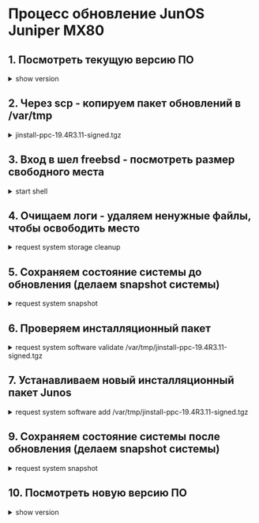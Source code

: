 # Процесс обновление JunOS Juniper MX80  


##  1. Посмотреть текущую версию ПО
<details><summary>show version</summary>
<p>

```bash
admin@MBR> show version 
	Hostname: MBR

	Model: mx80
	Junos: 15.1R7.8
	JUNOS Base OS boot [15.1R7.8]
	JUNOS Base OS Software Suite [15.1R7.8]
	JUNOS Crypto Software Suite [15.1R7.8]
	JUNOS Packet Forwarding Engine Support (MX80) [15.1R7.8]
	JUNOS Web Management [15.1R7.8]
	JUNOS Online Documentation [15.1R7.8]
	JUNOS Services Application Level Gateways [15.1R7.8]
	JUNOS Services Jflow Container package [15.1R7.8]
	JUNOS Services Stateful Firewall [15.1R7.8]
	JUNOS Services NAT [15.1R7.8]
	JUNOS Services RPM [15.1R7.8]
	JUNOS Services Captive Portal and Content Delivery Container package [15.1R7.8]
	JUNOS Macsec Software Suite [15.1R7.8]
	JUNOS Services Crypto [15.1R7.8]
	JUNOS Services IPSec [15.1R7.8]
	JUNOS Kernel Software Suite [15.1R7.8]
```
</p>
</details>

##  2. Через scp - копируем пакет обновлений в /var/tmp 
<details><summary>jinstall-ppc-19.4R3.11-signed.tgz</summary>
<p>
</p>
</details>

##  3. Вход в шел freebsd - посмотреть размер свободного места
<details><summary>start shell</summary>
<p>

```bash
admin@MBR> start shell    
	% ls -la /var/tmp
		total 789184
		drwxrwxrwt   7 root   field        512 Feb 15 18:53 .
		drwxr-xr-x  34 root   wheel       1024 Feb 16  2020 ..
		drwxr-xr-x   2 root   field        512 Feb 15 17:23 gres-tp
		drwxrwxrwx   2 root   wheel        512 Jan 24  2019 install
		-rw-r--r--   1 admin  field  403906746 Feb 11 16:34 jinstall-ppc-19.4R3.11-signed.tgz
		drwxrwxrwx   2 root   wheel        512 Feb 22  2018 pics
		-r--r--r--   1 root   field        237 Jan 24  2019 preinstall_boot_loader.conf
		drwxr-xr-x   2 root   field        512 Feb 15 17:23 rtsdb
		drwxrwxrwt   2 root   wheel        512 Jan 24  2019 vi.recover
	% df -h
		Filesystem             Size    Used   Avail Capacity  Mounted on
		/dev/da0s1a            885M    226M    588M    28%    /
		devfs                  1.0K    1.0K      0B   100%    /dev
		/dev/md0                63M     63M      0B   100%    /packages/mnt/jbase
		/dev/md1               260M    260M      0B   100%    /packages/mnt/jkernel-ppc-15.1R7.8
		/dev/md2               167M    167M      0B   100%    /packages/mnt/jpfe-MX80-15.1R7.8
		/dev/md3                12M     12M      0B   100%    /packages/mnt/jdocs-15.1R7.8
		/dev/md4               115M    115M      0B   100%    /packages/mnt/jroute-ppc-15.1R7.8
		/dev/md5                29M     29M      0B   100%    /packages/mnt/jcrypto-ppc-15.1R7.8
		/dev/md6               270K    270K      0B   100%    /packages/mnt/jmacsec-15.1R7.8
		/dev/md7                26M     26M      0B   100%    /packages/mnt/jweb-ppc-15.1R7.8
		/dev/md8               2.8G     10K    2.6G     0%    /tmp
		/dev/md9               2.8G    2.3M    2.6G     0%    /mfs
		/dev/da0s1e             98M     34K     90M     0%    /config
		procfs                 4.0K    4.0K      0B   100%    /proc
		/dev/da1s1f            2.8G    437M    2.2G    17%    /var
		/var/jails/rest-api    2.8G    437M    2.2G    17%    /packages/mnt/jroute-ppc-15.1R7.8/web-api/var
		/var/jail              2.8G    437M    2.2G    17%    /packages/mnt/jweb-ppc-15.1R7.8/jail/var
		/var/log               2.8G    437M    2.2G    17%    /packages/mnt/jweb-ppc-15.1R7.8/jail/var/log
		devfs                  1.0K    1.0K      0B   100%    /packages/mnt/jweb-ppc-15.1R7.8/jail/dev

```
</p>
</details>

##  4. Очищаем логи - удаляем ненужные файлы, чтобы освободить место
<details><summary>request system storage cleanup</summary>
<p>
</p>
</details>

##  5. Cохраняем состояние системы  до обновления (делаем snapshot системы)
<details><summary>request system snapshot </summary>
<p>
```bash
> request system snapshot 
	Verifying compatibility of destination media partitions...
	Running newfs (899MB) on internal media  / partition (da1s1a)...
	Running newfs (100MB) on internal media  /config partition (da1s1e)...
	Copying '/dev/da0s1a' to '/dev/da1s1a' .. (this may take a few minutes)
	Copying '/dev/da0s1e' to '/dev/da1s1e' .. (this may take a few minutes)
	The following filesystems were archived: / /config
```
</p>
</details>

##  6. Проверяем инсталляционный пакет
<details><summary>request system software validate /var/tmp/jinstall-ppc-19.4R3.11-signed.tgz</summary>
<p>
```bash
admin@MBR> request system software validate /var/tmp/jinstall-ppc-19.4R3.11-signed.tgz
	Checking compatibility with configurationalidate /var/tmp/jinstall-ppc-19.4R3.11-signed.tgz     
	Initializing...
	Using jbase-ppc-15.1R7.8
	Verified manifest signed by PackageProductionEc_2018 method ECDSA256+SHA256
	Using /var/tmp/jinstall-ppc-19.4R3.11-signed.tgz
	Verified jinstall-ppc-19.4R3.11.tgz signed by PackageProductionECP256_2020 method ECDSA256+SHA256
	Using jinstall-ppc-19.4R3.11.tgz
	Using jbundle-ppc-19.4R3.11.tgz
	Checking jbundle-ppc requirements on /
	Using jbase-ppc-19.4R3.11.tgz
	Verified manifest signed by PackageProductionECP256_2020 method ECDSA256+SHA256
	Verified jbase-ppc-19.4R3.11 signed by PackageProductionECP256_2020 method ECDSA256+SHA256
	Using /var/v/c/tmp/jbundle-ppc/jboot-ppc-19.4R3.11.tgz
	Using jcrypto-dp-support-19.4R3.11.tgz
	Verified manifest signed by PackageProductionECP256_2020 method ECDSA256+SHA256
	Verified jcrypto-dp-support-19.4R3.11 signed by PackageProductionECP256_2020 method ECDSA256+SHA256
	Using jcrypto-ppc-19.4R3.11.tgz
	Verified manifest signed by PackageProductionECP256_2020 method ECDSA256+SHA256
	Verified jcrypto-ppc-19.4R3.11 signed by PackageProductionECP256_2020 method ECDSA256+SHA256
	Using jdocs-19.4R3.11.tgz
	Verified manifest signed by PackageProductionECP256_2020 method ECDSA256+SHA256
	Verified jdocs-19.4R3.11 signed by PackageProductionECP256_2020 method ECDSA256+SHA256
	Using jkernel-ppc-19.4R3.11.tgz
	Verified manifest signed by PackageProductionECP256_2020 method ECDSA256+SHA256
	Verified jkernel-ppc-19.4R3.11 signed by PackageProductionECP256_2020 method ECDSA256+SHA256
	Using jmacsec-19.4R3.11.tgz
	Verified manifest signed by PackageProductionECP256_2020 method ECDSA256+SHA256
	Verified jmacsec-19.4R3.11 signed by PackageProductionECP256_2020 method ECDSA256+SHA256
	Using jpfe-ppc-19.4R3.11.tgz
	Verified SHA1 checksum of jpfe-ACX-19.4R3.11.tgz
	Verified SHA1 checksum of jpfe-MX104-19.4R3.11.tgz
	Verified SHA1 checksum of jpfe-MX80-19.4R3.11.tgz
	Verified manifest signed by PackageProductionECP256_2020 method ECDSA256+SHA256
	Verified jpfe-MX80-19.4R3.11 signed by PackageProductionECP256_2020 method ECDSA256+SHA256
	Using jroute-ppc-19.4R3.11.tgz
	Verified manifest signed by PackageProductionECP256_2020 method ECDSA256+SHA256
	Verified jroute-ppc-19.4R3.11 signed by PackageProductionECP256_2020 method ECDSA256+SHA256
	Using jsd-powerpc-19.4R3.11-jet-1.tgz
	Verified manifest signed by PackageProductionECP256_2020 method ECDSA256+SHA256
	Verified jsd-powerpc-19.4R3.11-jet-1 signed by PackageProductionECP256_2020 method ECDSA256+SHA256
	Using jsdn-powerpc-19.4R3.11.tgz
	Verified manifest signed by PackageProductionECP256_2020 method ECDSA256+SHA256
	Verified jsdn-powerpc-19.4R3.11 signed by PackageProductionECP256_2020 method ECDSA256+SHA256
	Using jservices-crypto-ppc-19.4R3.11.tgz
	Using jservices-ppc-19.4R3.11.tgz
	Using jweb-ppc-19.4R3.11.tgz
	Verified manifest signed by PackageProductionECP256_2020 method ECDSA256+SHA256
	Verified jweb-ppc-19.4R3.11 signed by PackageProductionECP256_2020 method ECDSA256+SHA256
	Using py-base-powerpc-19.4R3.11.tgz
	Verified py-base-powerpc-19.4R3.11 signed by PackageProductionECP256_2020 method ECDSA256+SHA256
	Verified manifest signed by PackageProductionECP256_2020 method ECDSA256+SHA256
	Verified py-base-powerpc-19.4R3.11 signed by PackageProductionECP256_2020 method ECDSA256+SHA256
	Using py-base2-powerpc-19.4R3.11.tgz
	Verified py-base2-powerpc-19.4R3.11 signed by PackageProductionECP256_2020 method ECDSA256+SHA256
	Verified manifest signed by PackageProductionECP256_2020 method ECDSA256+SHA256
	Verified py-base2-powerpc-19.4R3.11 signed by PackageProductionECP256_2020 method ECDSA256+SHA256
	Using py-extensions-powerpc-19.4R3.11.tgz
	Verified py-extensions-powerpc-19.4R3.11 signed by PackageProductionECP256_2020 method ECDSA256+SHA256
	Verified manifest signed by PackageProductionECP256_2020 method ECDSA256+SHA256
	Verified py-extensions-powerpc-19.4R3.11 signed by PackageProductionECP256_2020 method ECDSA256+SHA256
	Using py-extensions2-powerpc-19.4R3.11.tgz
	Verified py-extensions2-powerpc-19.4R3.11 signed by PackageProductionECP256_2020 method ECDSA256+SHA256
	Verified manifest signed by PackageProductionECP256_2020 method ECDSA256+SHA256
	Verified py-extensions2-powerpc-19.4R3.11 signed by PackageProductionECP256_2020 method ECDSA256+SHA256
	Hardware Database regeneration succeeded
	Validating against /config/juniper.conf.gz
	mgd: commit complete
	Validation succeeded
```
</p>
</details>

##  7. Устанавливаем новый инсталляционный пакет Junos
<details><summary>request system software add /var/tmp/jinstall-ppc-19.4R3.11-signed.tgz</summary>
<p>
```bash
admin@MBR> request system software add /var/tmp/jinstall-ppc-19.4R3.11-signed.tgz          
	NOTICE: Validating configuration against jinstall-ppc-19.4R3.11-signed.tgz.
	NOTICE: Use the 'no-validate' option to skip this if desired.
	Checking compatibility with configuration
	Initializing...
	Using jbase-ppc-15.1R7.8
	Verified manifest signed by PackageProductionEc_2018 method ECDSA256+SHA256
	Using /var/tmp/jinstall-ppc-19.4R3.11-signed.tgz
	Verified jinstall-ppc-19.4R3.11.tgz signed by PackageProductionECP256_2020 method ECDSA256+SHA256
	Using jinstall-ppc-19.4R3.11.tgz
	Using jbundle-ppc-19.4R3.11.tgz
	Checking jbundle-ppc requirements on /
	Using jbase-ppc-19.4R3.11.tgz
	Verified manifest signed by PackageProductionECP256_2020 method ECDSA256+SHA256
	Verified jbase-ppc-19.4R3.11 signed by PackageProductionECP256_2020 method ECDSA256+SHA256
	Using /var/v/c/tmp/jbundle-ppc/jboot-ppc-19.4R3.11.tgz
	Using jcrypto-dp-support-19.4R3.11.tgz
	Verified manifest signed by PackageProductionECP256_2020 method ECDSA256+SHA256
	Verified jcrypto-dp-support-19.4R3.11 signed by PackageProductionECP256_2020 method ECDSA256+SHA256
	Using jcrypto-ppc-19.4R3.11.tgz
	Verified manifest signed by PackageProductionECP256_2020 method ECDSA256+SHA256
	Verified jcrypto-ppc-19.4R3.11 signed by PackageProductionECP256_2020 method ECDSA256+SHA256
	Using jdocs-19.4R3.11.tgz
	Verified manifest signed by PackageProductionECP256_2020 method ECDSA256+SHA256
	Verified jdocs-19.4R3.11 signed by PackageProductionECP256_2020 method ECDSA256+SHA256
	Using jkernel-ppc-19.4R3.11.tgz
	Verified manifest signed by PackageProductionECP256_2020 method ECDSA256+SHA256
	Verified jkernel-ppc-19.4R3.11 signed by PackageProductionECP256_2020 method ECDSA256+SHA256
	Using jmacsec-19.4R3.11.tgz
	Verified manifest signed by PackageProductionECP256_2020 method ECDSA256+SHA256
	Verified jmacsec-19.4R3.11 signed by PackageProductionECP256_2020 method ECDSA256+SHA256
	Using jpfe-ppc-19.4R3.11.tgz
	Verified SHA1 checksum of jpfe-ACX-19.4R3.11.tgz
	Verified SHA1 checksum of jpfe-MX104-19.4R3.11.tgz
	Verified SHA1 checksum of jpfe-MX80-19.4R3.11.tgz
	Verified manifest signed by PackageProductionECP256_2020 method ECDSA256+SHA256
	Verified jpfe-MX80-19.4R3.11 signed by PackageProductionECP256_2020 method ECDSA256+SHA256
	Using jroute-ppc-19.4R3.11.tgz
	Verified manifest signed by PackageProductionECP256_2020 method ECDSA256+SHA256
	Verified jroute-ppc-19.4R3.11 signed by PackageProductionECP256_2020 method ECDSA256+SHA256
	Using jsd-powerpc-19.4R3.11-jet-1.tgz
	Verified manifest signed by PackageProductionECP256_2020 method ECDSA256+SHA256
	Verified jsd-powerpc-19.4R3.11-jet-1 signed by PackageProductionECP256_2020 method ECDSA256+SHA256
	Using jsdn-powerpc-19.4R3.11.tgz
	Verified manifest signed by PackageProductionECP256_2020 method ECDSA256+SHA256
	Verified jsdn-powerpc-19.4R3.11 signed by PackageProductionECP256_2020 method ECDSA256+SHA256
	Using jservices-crypto-ppc-19.4R3.11.tgz
	Using jservices-ppc-19.4R3.11.tgz
	Using jweb-ppc-19.4R3.11.tgz
	Verified manifest signed by PackageProductionECP256_2020 method ECDSA256+SHA256
	Verified jweb-ppc-19.4R3.11 signed by PackageProductionECP256_2020 method ECDSA256+SHA256
	Using py-base-powerpc-19.4R3.11.tgz
	Verified py-base-powerpc-19.4R3.11 signed by PackageProductionECP256_2020 method ECDSA256+SHA256
	Verified manifest signed by PackageProductionECP256_2020 method ECDSA256+SHA256
	Verified py-base-powerpc-19.4R3.11 signed by PackageProductionECP256_2020 method ECDSA256+SHA256
	Using py-base2-powerpc-19.4R3.11.tgz
	Verified py-base2-powerpc-19.4R3.11 signed by PackageProductionECP256_2020 method ECDSA256+SHA256
	Verified manifest signed by PackageProductionECP256_2020 method ECDSA256+SHA256
	Verified py-base2-powerpc-19.4R3.11 signed by PackageProductionECP256_2020 method ECDSA256+SHA256
	Using py-extensions-powerpc-19.4R3.11.tgz
	Verified py-extensions-powerpc-19.4R3.11 signed by PackageProductionECP256_2020 method ECDSA256+SHA256
	Verified manifest signed by PackageProductionECP256_2020 method ECDSA256+SHA256
	Verified py-extensions-powerpc-19.4R3.11 signed by PackageProductionECP256_2020 method ECDSA256+SHA256
	Using py-extensions2-powerpc-19.4R3.11.tgz
	Verified py-extensions2-powerpc-19.4R3.11 signed by PackageProductionECP256_2020 method ECDSA256+SHA256
	Verified manifest signed by PackageProductionECP256_2020 method ECDSA256+SHA256
	Verified py-extensions2-powerpc-19.4R3.11 signed by PackageProductionECP256_2020 method ECDSA256+SHA256
	Hardware Database regeneration succeeded
	Validating against /config/juniper.conf.gz
	mgd: commit complete
	Validation succeeded
	Installing package '/var/tmp/jinstall-ppc-19.4R3.11-signed.tgz' ...
	Verified jinstall-ppc-19.4R3.11.tgz signed by PackageProductionECP256_2020 method ECDSA256+SHA256
	Adding jinstall-ppc...

	WARNING:     This package will load JUNOS 19.4R3.11 software.
	WARNING:     It will save JUNOS configuration files, and SSH keys
	WARNING:     (if configured), but erase all other files and information
	WARNING:     stored on this machine.  It will attempt to preserve dumps
	WARNING:     and log files, but this can not be guaranteed.  This is the
	WARNING:     pre-installation stage and all the software is loaded when
	WARNING:     you reboot the system.
	
	Saving the config files ...
	NOTICE: uncommitted changes have been saved in /var/db/config/juniper.conf.pre-install
	Installing the bootstrap installer ...
	
	WARNING:     A REBOOT IS REQUIRED TO LOAD THIS SOFTWARE CORRECTLY. Use the
	WARNING:     'request system reboot' command when software installation is
	WARNING:     complete. To abort the installation, do not reboot your system,
	WARNING:     instead use the 'request system software delete jinstall'
	WARNING:     command as soon as this operation completes.
	
	Saving package file in /var/sw/pkg/jinstall-ppc-19.4R3.11-signed.tgz ...
	Saving state for rollback ...
```
</p>
</details>

##  8. Перезагружаем систему
<details><summary>request system reboot</summary>
<p>
​```bash
request system reboot
   ==================================================================================

		MBR
	 (ttyu0)
	
		login:
		MBR
	 (ttyu0)
	
		login:
		MBR
	 (ttyu0)
	
		login: 
		MBR
	 (ttyu0)
	
		logiadmin
		Password:
	
		--- JUNOS 15.1R7.8 built 2018-04-27 20:48:29 UTC
		admin@MBR
	>                                                                                                                                                                                                                              
		*** FINAL System shutdown message from admin@MBR
	 ***
	
		System going down IMMEDIATELY


		FWaiting (max 60 seconds) for system process `vnlru_mem' to stop...done
		Waiting (max 60 seconds) for system process `vnlru' to stop...done
		Waiting (max 60 seconds) for system process `bufdaemon' to stop...done
		Waiting (max 60 seconds) for system process `syncer' to stop...
		Syncing disks, vnodes remaining...0 0 0 done
	
		syncing disks... All buffers synced.
		Uptime: 365d14h47m17s
		recorded reboot as normal shutdown
		Rebooting...
		I2C:   ready


		U-Boot 1.1.6 (Feb  3 2010 - 11:57:02)
	
		CPU:   8572, Version: 2.1, (0x80e00021)
		Core0:  E500, Version: 3.0, (0x80210030)
		Clock Configuration:
		       CPU0:1333 MHz,        CPU1:1333 MHz, CCB: 533 MHz,
		       DDR: 267 MHz (533 MT/s data rate) (Synchronous), LBC:  33 MHz
		L1:    D-cache 32 kB enabled
		       I-cache 32 kB enabled
		Board: MX80 1.12
		CPLD:  Version 0x1d
		DRAM:  Initializing  -     DDR: 2048 MB
		Testing DRAM from 0x00000000 to 0x80000000
		DRAM test phase 1:
		DRAM test phase 2:
		DRAM test passed.
		Now running in RAM - U-Boot at: 0ffa0000
		Enable CPLD Watchdog
		POST: U-boot memory location PASSED
	
		Scaning PCIE bus:
	
		Scanning PCI Express` Bus .. for bus 0
		    Found(0.0.0), (0x1957,0x41) Class(0xb20) :MPC8572 PCIE Controller
		    BAR0 = 0xc0000000
	
		Scanning PCI Express` Bus .. for bus 1
		    Found(1.0.0), (0x10b5,0x8112) Class(0x604) :PEX8112 PCIe-to-PCI Bridge
		    BAR0 = 0xc0100000    BAR1 = 0x0
	
		Scanning PCI Express` Bus .. for bus 2
		    Found(2.1.0), (0x1033,0x35) Class(0xc03) :uPD720101/2 USB(OHCI) Controller
		    BAR0 = 0xc0200000
		    Found(2.1.1), (0x1033,0xe0) Class(0xc03) :uPD720101/2 USB(EHCI) Controller
		    BAR0 = 0xc0201000
		 ----------- PCIE scan complete, last bus = 2 ------------
	
		FLASH:  8 MB
		L2 cache 1MB: enabled
		In:    serial
		Out:   serial
		Err:   serial
		USB:   scanning bus for devices... 3 USB Device(s) found
		       scanning bus for storage devices... 2 Storage Device(s) found
		Net:   fxp0: PHY is Marvell 88E1112S (1410c97)
		me0, em0, fxp0 [PRIME], em1


		ELF file is 32 bit
		Loading .text @ 0x00010080 (176156 bytes)
		Loading .rodata @ 0x0003b09c (14008 bytes)
		Loading .rodata.str1.4 @ 0x0003e754 (15716 bytes)
		Loading set_Xcommand_set @ 0x000424b8 (88 bytes)
		Loading .rodata.cst4 @ 0x00042510 (12 bytes)
		Loading .data @ 0x00043000 (13896 bytes)
		Loading .sdata @ 0x00046648 (80 bytes)
		Clearing .sbss @ 0x00046698 (264 bytes)
		Clearing .bss @ 0x000467a0 (9232 bytes)
		## Starting application at 0x00010080 ...
		Consoles: U-Boot console
		Will try to boot from
		USB
		nand-flash0
		nand-flash1
	
		FreeBSD/PowerPC U-Boot bootstrap loader, Revision 2.2
		(vaidyasd@svl-junos-pool69.juniper.net, Wed Feb  3 09:50:07 PST 2010)
		Memory: 2048MB
		Trying to boot from nand-flash0
		Loading /boot/defaults/loader.conf
		/boot/installer text=0x85f194 data=0x58ec8+0xac700 syms=[0x4+0x7a680+0x4+0xbed0a]
		|
		Hit [Enter] to boot immediately, or space bar for command prompt.
		Booting [/boot/installer]...
		Kernel entry at 0xa00000e0 ...
		GDB: debug ports: uart
		GDB: current port: uart
		KDB: debugger backends: ddb gdb
		KDB: current backend: ddb
		platform_early_bootinit: MX-PPC Series Early Boot Initialization
		mxppc_set_re_type: hw.board.type is MX80
		mxppc_set_re_type: REtype:78, model:mx80, model:MX80, i2cid:2447
		WDOG initialized
		Copyright (c) 1996-2020, Juniper Networks, Inc.
		All rights reserved.
		Copyright (c) 1992-2007 The FreeBSD Project.
		Copyright (c) 1979, 1980, 1983, 1986, 1988, 1989, 1991, 1992, 1993, 1994
		        The Regents of the University of California. All rights reserved.
		FreeBSD is a registered trademark of The FreeBSD Foundation.
		JUNOS 19.4R3.11 #0: 2020-10-08 21:55:46 UTC
		    builder@qnc-jre-emake1t.juniper.net:/volume/build/junos/19.4/release/19.4R3.11/obj/powerpc/junos/bsd/kernels/MFS-PPC/kernel
		Timecounter "decrementer" frequency 66666666 Hz quality 0
		cpu0: Freescale e500v2 core revision 3.0
		cpu0: HID0 80004000<EMCP,TBEN>
		real memory  = 2084569088 (1988 MB)
		avail memory = 2044055552 (1949 MB)
		netisr_init: forcing maxthreads from 4 to 1
		ETHERNET SOCKET BRIDGE initialising
		Initializing M/T/EX platform properties ..
		nexus0: <Powerpc Nexus device>
		ocpbus0: <on-chip peripheral bus> on nexus0
		openpic0: <OpenPIC in on-chip peripheral bus> iomem 0xf7f40000-0xf7f600b3 on ocpbus0
		uart0: <16550 or compatible> iomem 0xf7f04500-0xf7f0450f irq 58 on ocpbus0
		uart0: console (9600,n,8,1)
		uart1: <16550 or compatible> iomem 0xf7f04600-0xf7f0460f irq 58 on ocpbus0
		lbc0: <Freescale Local Bus Controller> iomem 0xf7f05000-0xf7f05fff,0xf8000000-0xffffffff irq 20,21,22,24 on ocpbus0
		cfi0: <AMD/Fujitsu - 8MB> iomem 0xff800000-0xffffffff on lbc0
		tbbcpld0 iomem 0xff700000-0xff7fffff on lbc0
		tbbcpld_attach: 1st IRQ alloc; start:4 end:4 flags:7
		tbbcpld_attach: 2st IRQ alloc; start:6 end:6 flags:7
		uart2: <16750 or compatible> iomem 0xff600000-0xff600007 on lbc0
		i2c0: <MPC85XX OnChip i2c Controller> iomem 0xf7f03000-0xf7f03014 irq 59 on ocpbus0
		ds1672 rtc0: <DS1672 RTC> on i2c0
		i2c1: <MPC85XX OnChip i2c Controller> iomem 0xf7f03100-0xf7f03114 irq 59 on ocpbus0
		tsec0: <eTSEC ethernet controller> iomem 0xf7f24000-0xf7f24fff irq 45,46,50 on ocpbus0
		tsec0: hardware MAC address 02:00:00:00:00:0b
		miibus0: <MII bus> on tsec0
		gentbi0: <Generic ten-bit interface> on miibus0
		gentbi0:  1000baseSX-FDX, 1000baseT-FDX, auto
		tsec1: <eTSEC ethernet controller> iomem 0xf7f25000-0xf7f25fff irq 51,52,56 on ocpbus0
		tsec1: hardware MAC address 02:00:00:00:00:04
		miibus1: <MII bus> on tsec1
		gentbi1: <Generic ten-bit interface> on miibus1
		gentbi1:  1000baseSX-FDX, 1000baseT-FDX, auto
		tsec2: <eTSEC ethernet controller> iomem 0xf7f26000-0xf7f26fff irq 47,48,49 on ocpbus0
		tsec2: hardware MAC address 5c:5e:ab:09:61:ff
		miibus2: <MII bus> on tsec2
		e1000phy0: <Marvell 88E1112 Gigabit PHY> on miibus2
		e1000phy0:  10baseT, 10baseT-FDX, 100baseTX, 100baseTX-FDX, 1000baseTX-FDX, auto
		tsec3: <eTSEC ethernet controller> iomem 0xf7f27000-0xf7f27fff irq 53,54,55 on ocpbus0
		tsec3: hardware MAC address 02:00:02:00:00:04
		miibus3: <MII bus> on tsec3
		gentbi2: <Generic ten-bit interface> on miibus3
		gentbi2:  1000baseSX-FDX, 1000baseT-FDX, auto
		pcib0: <Freescale MPC8572 PCI Express host controller> iomem 0xf7f09000-0xf7f09fff,0xe8000000-0xebffffff on ocpbus0
		pci0: <PCI bus> on pcib0
		pcib1: <PCI-PCI bridge> mem 0xe8000000-0xe80fffff at device 0.0 on pci0
		pci1: <PCI bus> on pcib1
		pcib2: <PCI-PCI bridge> mem 0xe8100000-0xe810ffff irq 0 at device 0.0 on pci1
		pci2: <PCI bus> on pcib2
		pci2: <serial bus, USB> at device 1.0 (no driver attached)
		ehci0: <NEC uPD 72010x USB 2.0 controller> mem 0xe8200000-0xe82000ff irq 21 at device 1.1 on pci2
		usb0: EHCI version 1.0
		usb0: <NEC uPD 72010x USB 2.0 controller> on ehci0
		usb0: USB revision 2.0
		uhub0: NEC EHCI root hub, class 9/0, rev 2.00/1.00, addr 1
		uhub0: 3 ports with 3 removable, self powered
		umass0: ATP Electronics ATP IG eUSB SSD, rev 2.00/11.00, addr 2
		umass1: ATP Electronics ATP IG eUSB SSD, rev 2.00/11.00, addr 3
		Initializing product: 88 ..
		Initializing MX-PPC platform mastership..
		Registering tcp_platform_dependent = tcp_handle_special_ports
		md0: Preloaded image </boot/modules/mdimg> 32723456 bytes at 0xa0a9e95c
		da0 at umass-sim0 bus 0 target 0 lun 0
		da0: <ATP ATP IG eUSB SSD 1100> Fixed Direct Access SCSI-0 device
		da0: 40.000MB/s transfers
		da0: 3920MB (8028160 512 byte sectors: 255H 63S/T 499C)
		da1 at umass-sim1 bus 1 target 0 lun 0
		da1: <ATP ATP IG eUSB SSD 1100> Fixed Direct Access SCSI-0 device
		da1: 40.000MB/s transfers
		da1: 3920MB (8028160 512 byte sectors: 255H 63S/T 499C)
		Kernel thread "wkupdaemon" (pid 52) exited prematurely.
		Trying to mount root from cd9660:/dev/md0
		Disabling watchdog
		=================== Bootstrap installer starting ===================
		Initialized the environment
		Routing engine model is RE-MX80
		HW model is Freescale e500v2 core
		Discovered that flash disk = da0 , hard disk = da1
		** /dev/da0s1a
		** Last Mounted on /mnt
		** Phase 1 - Check Blocks and Sizes
		** Phase 2 - Check Pathnames
		** Phase 3 - Check Connectivity
		** Phase 4 - Check Reference Counts
		** Phase 5 - Check Cyl groups
		1877 files, 126380 used, 326560 free (56 frags, 40813 blocks, 0.0% fragmentation)
		** /dev/da0s1e
		** Last Mounted on /config
		** Phase 1 - Check Blocks and Sizes
		** Phase 2 - Check Pathnames
		** Phase 3 - Check Connectivity
		** Phase 4 - Check Reference Counts
		** Phase 5 - Check Cyl groups
		9 files, 17 used, 50264 free (16 frags, 6281 blocks, 0.0% fragmentation)
		** /dev/da1s1a
		** Last Mounted on /tmp/.snp5531/mnt
		** Phase 1 - Check Blocks and Sizes
		** Phase 2 - Check Pathnames
		** Phase 3 - Check Connectivity
		** Phase 4 - Check Reference Counts
		** Phase 5 - Check Cyl groups
		1862 files, 115856 used, 337336 free (16 frags, 42165 blocks, 0.0% fragmentation)
		** /dev/da1s1e
		** Last Mounted on /tmp/.snp5531/mnt
		** Phase 1 - Check Blocks and Sizes
		** Phase 2 - Check Pathnames
		** Phase 3 - Check Connectivity
		** Phase 4 - Check Reference Counts
		** Phase 5 - Check Cyl groups
		9 files, 13 used, 50488 free (16 frags, 6309 blocks, 0.0% fragmentation)
		** /dev/da1s1f
		** Last Mounted on /var
		** Phase 1 - Check Blocks and Sizes
		** Phase 2 - Check Pathnames
		** Phase 3 - Check Connectivity
		** Phase 4 - Check Reference Counts
		** Phase 5 - Check Cyl groups
		582 files, 622519 used, 845708 free (788 frags, 105615 blocks, 0.1% fragmentation)
		Disk to install is da0
		mfs: available=3921376
		hw.physmem: 2139095040
		hw.usermem: 2073767936
		hw.realmem: 2084569088
		Using 3921376 for /tmp
		Setting ospackage=jboot-ppc-19.4R3.11.tgz, configpackage=configs-19.4R3.11.tgz
		Setting packlist=jbundle-ppc-19.4R3.11.tgz
		Partitioning da0 ...
		******* Working on device /dev/da0 *******
		Installing disk label on da0s1
		Running newfs on da0s1a...
		/dev/da0s1a: 899.2MB (1841556 sectors) block size 16384, fragment size 2048
		        using 5 cylinder groups of 183.62MB, 11752 blks, 23552 inodes.
		super-block backups (for fsck -b #) at:
		 32, 376096, 752160, 1128224, 1504288
		Running newfs on da0s1e...
		/dev/da0s1e: 99.9MB (204616 sectors) block size 16384, fragment size 2048
		        using 4 cylinder groups of 24.98MB, 1599 blks, 3200 inodes.
		super-block backups (for fsck -b #) at:
		 32, 51200, 102368, 153536
		Clearing the last sector of da0s1a...
		Clearing the last sector of da0s1e...
		chflags: not found
		Installing JUNOS on da0...
		Adding jbase...
		Mounted jbase on /mnt/packages/mnt/jbase (/dev/md2)
		Restoring backed up configurations...
		Adding jbundle-ppc-19.4R3.11.tgz...
		Checking package integrity...
		Running requirements check first for jbundle-ppc-19.4R3.11...
		Running pre-install for jbundle-ppc-19.4R3.11...
		Installing jbundle-ppc-19.4R3.11 in /var/tmp/jbundle-ppc-19.4R3.11.tgz.1...
		Running post-install for jbundle-ppc-19.4R3.11...
		Verified SHA1 checksum of jbase-ppc-19.4R3.11.tgz
		Verified SHA1 checksum of jboot-ppc-19.4R3.11.tgz
		Verified SHA1 checksum of jcrypto-dp-support-19.4R3.11.tgz
		Verified SHA1 checksum of jcrypto-ppc-19.4R3.11.tgz
		Verified SHA1 checksum of jdocs-19.4R3.11.tgz
		Verified SHA1 checksum of jkernel-ppc-19.4R3.11.tgz
		Verified SHA1 checksum of jmacsec-19.4R3.11.tgz
		Verified SHA1 checksum of jpfe-ppc-19.4R3.11.tgz
		Verified SHA1 checksum of jroute-ppc-19.4R3.11.tgz
		Verified SHA1 checksum of jsd-powerpc-19.4R3.11-jet-1.tgz
		Verified SHA1 checksum of jsdn-powerpc-19.4R3.11.tgz
		Verified SHA1 checksum of jservices-crypto-ppc-19.4R3.11.tgz
		Verified SHA1 checksum of jservices-ppc-19.4R3.11.tgz
		Verified SHA1 checksum of jweb-ppc-19.4R3.11.tgz
		Adding jcrypto-ppc...
		Adding jpfe-ppc...
		Adding jweb-ppc...
		Adding jdocs...
		Adding jsdn-powerpc...
		Adding jservices-ppc...
		Installing new jservices-alg ...
		Verified jservices-alg-xlp64-19.4R3.11.tgz signed by PackageProductionECP256_2020 method ECDSA256+SHA256
		Verified jservices-alg-19.4R3.11.tgz signed by PackageProductionECP256_2020 method ECDSA256+SHA256
		Creating /opt/sdk/service-packages/jservices-alg ...
		Storing jservices-alg-xlp64-19.4R3.11.tgz in /var/sw/pkg ...
		Link: /opt/sdk/service-packages/jservices-alg/jservices-alg-xlp64 -> /var/sw/pkg/jservices-alg-xlp64-19.4R3.11.tgz...
		Installing new jservices-cos ...
		Verified jservices-cos-xlp64-19.4R3.11.tgz signed by PackageProductionECP256_2020 method ECDSA256+SHA256
		Verified jservices-cos-19.4R3.11.tgz signed by PackageProductionECP256_2020 method ECDSA256+SHA256
		Creating /opt/sdk/service-packages/jservices-cos ...
		Storing jservices-cos-xlp64-19.4R3.11.tgz in /var/sw/pkg ...
		Link: /opt/sdk/service-packages/jservices-cos/jservices-cos-xlp64 -> /var/sw/pkg/jservices-cos-xlp64-19.4R3.11.tgz...
		Installing new jservices-jflow ...
		Verified jservices-jflow-xlp64-19.4R3.11.tgz signed by PackageProductionECP256_2020 method ECDSA256+SHA256
		Verified jservices-jflow-19.4R3.11.tgz signed by PackageProductionECP256_2020 method ECDSA256+SHA256
		Creating /opt/sdk/service-packages/jservices-jflow ...
		Storing jservices-jflow-xlp64-19.4R3.11.tgz in /var/sw/pkg ...
		Link: /opt/sdk/service-packages/jservices-jflow/jservices-jflow-xlp64 -> /var/sw/pkg/jservices-jflow-xlp64-19.4R3.11.tgz...
		Installing new jservices-sfw ...
		Verified jservices-sfw-xlp64-19.4R3.11.tgz signed by PackageProductionECP256_2020 method ECDSA256+SHA256
		Verified jservices-sfw-19.4R3.11.tgz signed by PackageProductionECP256_2020 method ECDSA256+SHA256
		Creating /opt/sdk/service-packages/jservices-sfw ...
		Storing jservices-sfw-xlp64-19.4R3.11.tgz in /var/sw/pkg ...
		Link: /opt/sdk/service-packages/jservices-sfw/jservices-sfw-xlp64 -> /var/sw/pkg/jservices-sfw-xlp64-19.4R3.11.tgz...
		Installing new jservices-nat ...
		Verified jservices-nat-xlp64-19.4R3.11.tgz signed by PackageProductionECP256_2020 method ECDSA256+SHA256
		Verified jservices-nat-19.4R3.11.tgz signed by PackageProductionECP256_2020 method ECDSA256+SHA256
		Creating /opt/sdk/service-packages/jservices-nat ...
		Storing jservices-nat-xlp64-19.4R3.11.tgz in /var/sw/pkg ...
		Link: /opt/sdk/service-packages/jservices-nat/jservices-nat-xlp64 -> /var/sw/pkg/jservices-nat-xlp64-19.4R3.11.tgz...
		Installing new jservices-rpm ...
		Verified jservices-rpm-xlp64-19.4R3.11.tgz signed by PackageProductionECP256_2020 method ECDSA256+SHA256
		Verified jservices-rpm-19.4R3.11.tgz signed by PackageProductionECP256_2020 method ECDSA256+SHA256
		Creating /opt/sdk/service-packages/jservices-rpm ...
		Storing jservices-rpm-xlp64-19.4R3.11.tgz in /var/sw/pkg ...
		Link: /opt/sdk/service-packages/jservices-rpm/jservices-rpm-xlp64 -> /var/sw/pkg/jservices-rpm-xlp64-19.4R3.11.tgz...
		Installing new jservices-softwire ...
		Verified jservices-softwire-xlp64-19.4R3.11.tgz signed by PackageProductionECP256_2020 method ECDSA256+SHA256
		Verified jservices-softwire-19.4R3.11.tgz signed by PackageProductionECP256_2020 method ECDSA256+SHA256
		Creating /opt/sdk/service-packages/jservices-softwire ...
		Storing jservices-softwire-xlp64-19.4R3.11.tgz in /var/sw/pkg ...
		Link: /opt/sdk/service-packages/jservices-softwire/jservices-softwire-xlp64 -> /var/sw/pkg/jservices-softwire-xlp64-19.4R3.11.tgz...
		Installing new jservices-cpcd ...
		Verified jservices-cpcd-xlp64-19.4R3.11.tgz signed by PackageProductionECP256_2020 method ECDSA256+SHA256
		Verified jservices-cpcd-19.4R3.11.tgz signed by PackageProductionECP256_2020 method ECDSA256+SHA256
		Creating /opt/sdk/service-packages/jservices-cpcd ...
		Storing jservices-cpcd-xlp64-19.4R3.11.tgz in /var/sw/pkg ...
		Link: /opt/sdk/service-packages/jservices-cpcd/jservices-cpcd-xlp64 -> /var/sw/pkg/jservices-cpcd-xlp64-19.4R3.11.tgz...
		Adding jmacsec...
		Adding jservices-crypto-ppc...
		Installing new jservices-crypto-base ...
		Verified jservices-crypto-base-xlp64-19.4R3.11.tgz signed by PackageProductionECP256_2020 method ECDSA256+SHA256
		Verified jservices-crypto-base-19.4R3.11.tgz signed by PackageProductionECP256_2020 method ECDSA256+SHA256
		Creating /opt/sdk/service-packages/jservices-crypto-base ...
		Storing jservices-crypto-base-xlp64-19.4R3.11.tgz in /var/sw/pkg ...
		Link: /opt/sdk/service-packages/jservices-crypto-base/jservices-crypto-base-xlp64 -> /var/sw/pkg/jservices-crypto-base-xlp64-19.4R3.11.tgz...
		Installing new jservices-ipsec ...
		Verified jservices-ipsec-xlp64-19.4R3.11.tgz signed by PackageProductionECP256_2020 method ECDSA256+SHA256
		Verified jservices-ipsec-19.4R3.11.tgz signed by PackageProductionECP256_2020 method ECDSA256+SHA256
		Creating /opt/sdk/service-packages/jservices-ipsec ...
		Storing jservices-ipsec-xlp64-19.4R3.11.tgz in /var/sw/pkg ...
		Link: /opt/sdk/service-packages/jservices-ipsec/jservices-ipsec-xlp64 -> /var/sw/pkg/jservices-ipsec-xlp64-19.4R3.11.tgz...
		Installing new jservices-rtcom ...
		Verified jservices-rtcom-xlp64-19.4R3.11.tgz signed by PackageProductionECP256_2020 method ECDSA256+SHA256
		Verified jservices-rtcom-19.4R3.11.tgz signed by PackageProductionECP256_2020 method ECDSA256+SHA256
		Creating /opt/sdk/service-packages/jservices-rtcom ...
		Storing jservices-rtcom-xlp64-19.4R3.11.tgz in /var/sw/pkg ...
		Link: /opt/sdk/service-packages/jservices-rtcom/jservices-rtcom-xlp64 -> /var/sw/pkg/jservices-rtcom-xlp64-19.4R3.11.tgz...
		Installing new jservices-ssl ...
		Verified jservices-ssl-xlp64-19.4R3.11.tgz signed by PackageProductionECP256_2020 method ECDSA256+SHA256
		Verified jservices-ssl-19.4R3.11.tgz signed by PackageProductionECP256_2020 method ECDSA256+SHA256
		Creating /opt/sdk/service-packages/jservices-ssl ...
		Storing jservices-ssl-xlp64-19.4R3.11.tgz in /var/sw/pkg ...
		Link: /opt/sdk/service-packages/jservices-ssl/jservices-ssl-xlp64 -> /var/sw/pkg/jservices-ssl-xlp64-19.4R3.11.tgz...
		Installing new jservices-tcp-log ...
		Verified jservices-tcp-log-xlp64-19.4R3.11.tgz signed by PackageProductionECP256_2020 method ECDSA256+SHA256
		Verified jservices-tcp-log-19.4R3.11.tgz signed by PackageProductionECP256_2020 method ECDSA256+SHA256
		Creating /opt/sdk/service-packages/jservices-tcp-log ...
		Storing jservices-tcp-log-xlp64-19.4R3.11.tgz in /var/sw/pkg ...
		Link: /opt/sdk/service-packages/jservices-tcp-log/jservices-tcp-log-xlp64 -> /var/sw/pkg/jservices-tcp-log-xlp64-19.4R3.11.tgz...
		Adding jcrypto-dp-support...
		Adding py-base-powerpc...
		Adding py-base2-powerpc...
		Adding py-extensions-powerpc...
		Adding py-extensions2-powerpc...
		Adding jsd-powerpc-19.4R3.11-jet...
		Adding jkernel-ppc...
		Adding jroute-ppc...
		Unmounted /mnt/packages/mnt/jbase
		machdep.bootsuccess: 0 -> 1
		machdep.nextbootdev: usb -> nand-flash0
		Waiting (max 60 seconds) for system process `vnlru' to stop...done
		Waiting (max 60 seconds) for system process `vnlru_mem' to stop...done
		Waiting (max 60 seconds) for system process `bufdaemon' to stop...done
		Waiting (max 60 seconds) for system process `syncer' to stop...
		Syncing disks, vnodes remaining...0 0 done
	
		syncing disks... All buffers synced.
		Uptime: 11m59s
		Rebooting...
		I2C:   ready


		U-Boot 1.1.6 (Feb  3 2010 - 11:57:02)
	
		CPU:   8572, Version: 2.1, (0x80e00021)
		Core0:  E500, Version: 3.0, (0x80210030)
		Clock Configuration:
		       CPU0:1333 MHz,        CPU1:1333 MHz, CCB: 533 MHz,
		       DDR: 267 MHz (533 MT/s data rate) (Synchronous), LBC:  33 MHz
		L1:    D-cache 32 kB enabled
		       I-cache 32 kB enabled
		Board: MX80 1.12
		CPLD:  Version 0x1d
		DRAM:  Initializing  -     DDR: 2048 MB
		Testing DRAM from 0x00000000 to 0x80000000
		DRAM test phase 1:
		DRAM test phase 2:
		DRAM test passed.
		Now running in RAM - U-Boot at: 0ffa0000
		Enable CPLD Watchdog
		POST: U-boot memory location PASSED
	
		Scaning PCIE bus:
	
		Scanning PCI Express` Bus .. for bus 0
		    Found(0.0.0), (0x1957,0x41) Class(0xb20) :MPC8572 PCIE Controller
		    BAR0 = 0xc0000000
	
		Scanning PCI Express` Bus .. for bus 1
		    Found(1.0.0), (0x10b5,0x8112) Class(0x604) :PEX8112 PCIe-to-PCI Bridge
		    BAR0 = 0xc0100000    BAR1 = 0x0
	
		Scanning PCI Express` Bus .. for bus 2
		    Found(2.1.0), (0x1033,0x35) Class(0xc03) :uPD720101/2 USB(OHCI) Controller
		    BAR0 = 0xc0200000
		    Found(2.1.1), (0x1033,0xe0) Class(0xc03) :uPD720101/2 USB(EHCI) Controller
		    BAR0 = 0xc0201000
		 ----------- PCIE scan complete, last bus = 2 ------------
	
		FLASH:  8 MB
		L2 cache 1MB: enabled
		In:    serial
		Out:   serial
		Err:   serial
		USB:   scanning bus for devices... 3 USB Device(s) found
		       scanning bus for storage devices... 2 Storage Device(s) found
		Net:   fxp0: PHY is Marvell 88E1112S (1410c97)
		me0, em0, fxp0 [PRIME], em1


		ELF file is 32 bit
		Loading .text @ 0x00010080 (176156 bytes)
		Loading .rodata @ 0x0003b09c (14008 bytes)
		Loading .rodata.str1.4 @ 0x0003e754 (15716 bytes)
		Loading set_Xcommand_set @ 0x000424b8 (88 bytes)
		Loading .rodata.cst4 @ 0x00042510 (12 bytes)
		Loading .data @ 0x00043000 (13896 bytes)
		Loading .sdata @ 0x00046648 (80 bytes)
		Clearing .sbss @ 0x00046698 (264 bytes)
		Clearing .bss @ 0x000467a0 (9232 bytes)
		## Starting application at 0x00010080 ...
		Consoles: U-Boot console
		Will try to boot from
		USB
		nand-flash0
		nand-flash1
	
		FreeBSD/PowerPC U-Boot bootstrap loader, Revision 2.2
		(vaidyasd@svl-junos-pool69.juniper.net, Wed Feb  3 09:50:07 PST 2010)
		Memory: 2048MB
		Trying to boot from nand-flash0
		/boot/init.4th loaded.
		Loading /boot/defaults/loader.conf
		/kernel data=0xeb1000+0x1149d4 syms=[0x4+0xb39a0+0x4+0x1105d3]




		Hit [Enter] to boot immediately, or space bar for command prompt.
		Booting [/kernel]...
		Kernel entry at 0xa00000c0 ...
		GDB: debug ports: uart
		GDB: current port: uart
		KDB: debugger backends: ddb gdb
		KDB: current backend: ddb
		platform_early_bootinit: MX-PPC Series Early Boot Initialization
		mxppc_set_re_type: hw.board.type is MX80
		mxppc_set_re_type: REtype:78, model:mx80, model:MX80, i2cid:2447
		WDOG initialized
		Copyright (c) 1996-2020, Juniper Networks, Inc.
		All rights reserved.
		Copyright (c) 1992-2007 The FreeBSD Project.
		Copyright (c) 1979, 1980, 1983, 1986, 1988, 1989, 1991, 1992, 1993, 1994
		        The Regents of the University of California. All rights reserved.
		FreeBSD is a registered trademark of The FreeBSD Foundation.
		JUNOS 19.4R3.11 #0: 2020-10-08 21:58:24 UTC
		    builder@qnc-jre-emake1t.juniper.net:/volume/build/junos/19.4/release/19.4R3.11/obj/powerpc/junos/bsd/kernels/JUNIPER-PPC/kernel
		WARNING: debug.mpsafenet forced to 0 as ipsec requires Giant
		Timecounter "decrementer" frequency 66666666 Hz quality 0
		cpu0: Freescale e500v2 core revision 3.0
		cpu0: HID0 80004000<EMCP,TBEN>
		real memory  = 2116026368 (2018 MB)
		avail memory = 2075127808 (1978 MB)
		Security policy loaded: JUNOS MAC/pcap (mac_pcap)
		Security policy loaded: JUNOS MAC/runasnonroot (mac_runasnonroot)
		Security policy loaded: Junos MAC/veriexec (mac_veriexec)
		MAC/veriexec fingerprint module loaded: SHA256
		MAC/veriexec fingerprint module loaded: SHA1
		netisr_init: forcing maxthreads from 4 to 1
		random: <Software, Yarrow> initialized
		Initializing M/T/EX platform properties ..
		ETHERNET SOCKET BRIDGE initialising
		nexus0: <Powerpc Nexus device>
		ocpbus0: <on-chip peripheral bus> on nexus0
		openpic0: <OpenPIC in on-chip peripheral bus> iomem 0xf7f40000-0xf7f600b3 on ocpbus0
		uart0: <16550 or compatible> iomem 0xf7f04500-0xf7f0450f irq 58 on ocpbus0
		uart0: console (9600,n,8,1)
		uart1: <16550 or compatible> iomem 0xf7f04600-0xf7f0460f irq 58 on ocpbus0
		lbc0: <Freescale Local Bus Controller> iomem 0xf7f05000-0xf7f05fff,0xf8000000-0xffffffff irq 20,21,22,24 on ocpbus0
		cfi0: <AMD/Fujitsu - 8MB> iomem 0xff800000-0xffffffff on lbc0
		tbbcpld0 iomem 0xff700000-0xff7fffff on lbc0
		tbbcpld_attach: 1st IRQ alloc; start:4 end:4 flags:7
		tbbcpld_attach: 2st IRQ alloc; start:6 end:6 flags:7
		uart2: <16750 or compatible> iomem 0xff600000-0xff600007 on lbc0
		i2c0: <MPC85XX OnChip i2c Controller> iomem 0xf7f03000-0xf7f03014 irq 59 on ocpbus0
		ds1672 rtc0: <DS1672 RTC> on i2c0
		i2c1: <MPC85XX OnChip i2c Controller> iomem 0xf7f03100-0xf7f03114 irq 59 on ocpbus0
		tsec0: <eTSEC ethernet controller> iomem 0xf7f24000-0xf7f24fff irq 45,46,50 on ocpbus0
		tsec0: hardware MAC address 02:00:00:00:00:0b
		miibus0: <MII bus> on tsec0
		gentbi0: <Generic ten-bit interface> on miibus0
		gentbi0:  1000baseSX-FDX, 1000baseT-FDX, auto
		tsec1: <eTSEC ethernet controller> iomem 0xf7f25000-0xf7f25fff irq 51,52,56 on ocpbus0
		tsec1: hardware MAC address 02:00:00:00:00:04
		miibus1: <MII bus> on tsec1
		gentbi1: <Generic ten-bit interface> on miibus1
		gentbi1:  1000baseSX-FDX, 1000baseT-FDX, auto
		tsec2: <eTSEC ethernet controller> iomem 0xf7f26000-0xf7f26fff irq 47,48,49 on ocpbus0
		tsec2: hardware MAC address 5c:5e:ab:09:61:ff
		miibus2: <MII bus> on tsec2
		e1000phy0: <Marvell 88E1112 Gigabit PHY> on miibus2
		e1000phy0:  10baseT, 10baseT-FDX, 100baseTX, 100baseTX-FDX, 1000baseTX-FDX, auto
		tsec3: <eTSEC ethernet controller> iomem 0xf7f27000-0xf7f27fff irq 53,54,55 on ocpbus0
		tsec3: hardware MAC address 02:00:02:00:00:04
		miibus3: <MII bus> on tsec3
		gentbi2: <Generic ten-bit interface> on miibus3
		gentbi2:  1000baseSX-FDX, 1000baseT-FDX, auto
		pcib0: <Freescale MPC8572 PCI Express host controller> iomem 0xf7f09000-0xf7f09fff,0xe8000000-0xebffffff on ocpbus0
		pci0: <PCI bus> on pcib0
		pcib1: <PCI-PCI bridge> mem 0xe8000000-0xe80fffff at device 0.0 on pci0
		pci1: <PCI bus> on pcib1
		pcib2: <PCI-PCI bridge> mem 0xe8100000-0xe810ffff irq 0 at device 0.0 on pci1
		pci2: <PCI bus> on pcib2
		pci2: <serial bus, USB> at device 1.0 (no driver attached)
		ehci0: <NEC uPD 72010x USB 2.0 controller> mem 0xe8200000-0xe82000ff irq 21 at device 1.1 on pci2
		usb0: EHCI version 1.0
		usb0: <NEC uPD 72010x USB 2.0 controller> on ehci0
		usb0: USB revision 2.0
		uhub0: NEC EHCI root hub, class 9/0, rev 2.00/1.00, addr 1
		uhub0: 3 ports with 3 removable, self powered
		umass0: ATP Electronics ATP IG eUSB SSD, rev 2.00/11.00, addr 2
		umass0: SCSI over Bulk-Only; quirks = 0x0000
		umass0:0:0:-1: Attached to scbus0
		umass1: ATP Electronics ATP IG eUSB SSD, rev 2.00/11.00, addr 3
		umass1: SCSI over Bulk-Only; quirks = 0x0000
		umass1:1:1:-1: Attached to scbus1
		Initializing product: 88 ..
		Setting up M/T interface operations and attributes
		Initializing MX-PPC platform mastership..
		Registering tcp_platform_dependent = tcp_handle_special_ports
		da1 at umass-sim1 bus 1 target 0 lun 0
		da1: <ATP ATP IG eUSB SSD 1100> Fixed Direct Access SCSI-0 device
		da1: 40.000MB/s transfers
		da1: 3920MB (8028160 512 byte sectors: 255H 63S/T 499C)
		da0 at umass-sim0 bus 0 target 0 lun 0
		da0: <ATP ATP IG eUSB SSD 1100> Fixed Direct Access SCSI-0 device
		da0: 40.000MB/s transfers
		da0: 3920MB (8028160 512 byte sectors: 255H 63S/T 499C)
		random: unblocking device.
		Kernel thread "wkupdaemon" (pid 63) exited prematurely.
		Trying to mount root from ufs:/dev/da0s1a
		Attaching /packages/jbase via /dev/mdctl...
		Mounted jbase package on /dev/md0...
	
		Verified manifest signed by PackageProductionECP256_2020 method ECDSA256+SHA256
		Verified jboot signed by PackageProductionECP256_2020 method ECDSA256+SHA256
		Verified jbase-ppc-19.4R3.11 signed by PackageProductionECP256_2020 method ECDSA256+SHA256
		Mounted jkernel package on /dev/md1...
		Verified manifest signed by PackageProductionECP256_2020 method ECDSA256+SHA256
		Verified jkernel-ppc-19.4R3.11 signed by PackageProductionECP256_2020 method ECDSA256+SHA256
		Mounted jpfe package on /dev/md2...
		Verified manifest signed by PackageProductionECP256_2020 method ECDSA256+SHA256
		Verified jpfe-MX80-19.4R3.11 signed by PackageProductionECP256_2020 method ECDSA256+SHA256
		Mounted jdocs package on /dev/md3...
		Verified manifest signed by PackageProductionECP256_2020 method ECDSA256+SHA256
		Verified jdocs-19.4R3.11 signed by PackageProductionECP256_2020 method ECDSA256+SHA256
		Mounted jroute package on /dev/md4...
		Verified manifest signed by PackageProductionECP256_2020 method ECDSA256+SHA256
		Verified jroute-ppc-19.4R3.11 signed by PackageProductionECP256_2020 method ECDSA256+SHA256
		Executing /packages/mnt/jroute-ppc-19.4R3.11/mount.post..
		Mounted jcrypto package on /dev/md5...
		Verified manifest signed by PackageProductionECP256_2020 method ECDSA256+SHA256
		Verified jcrypto-ppc-19.4R3.11 signed by PackageProductionECP256_2020 method ECDSA256+SHA256
		Mounted jcrypto-dp-support package on /dev/md6...
		Verified manifest signed by PackageProductionECP256_2020 method ECDSA256+SHA256
		Verified jcrypto-dp-support-19.4R3.11 signed by PackageProductionECP256_2020 method ECDSA256+SHA256
		Mounted jmacsec package on /dev/md7...
		Verified manifest signed by PackageProductionECP256_2020 method ECDSA256+SHA256
		Verified jmacsec-19.4R3.11 signed by PackageProductionECP256_2020 method ECDSA256+SHA256
		Mounted jsd package on /dev/md8...
		Verified manifest signed by PackageProductionECP256_2020 method ECDSA256+SHA256
		Verified jsd-powerpc-19.4R3.11-jet-1 signed by PackageProductionECP256_2020 method ECDSA256+SHA256
		Mounted jsdn-powerpc package on /dev/md9...
		Verified manifest signed by PackageProductionECP256_2020 method ECDSA256+SHA256
		Verified jsdn-powerpc-19.4R3.11 signed by PackageProductionECP256_2020 method ECDSA256+SHA256
		Mounted jweb package on /dev/md10...
		Verified manifest signed by PackageProductionECP256_2020 method ECDSA256+SHA256
		Verified jweb-ppc-19.4R3.11 signed by PackageProductionECP256_2020 method ECDSA256+SHA256
		Executing /packages/mnt/jweb-ppc-19.4R3.11/mount.post..
		Mounted py-base-powerpc package on /dev/md11...
		Verified manifest signed by PackageProductionECP256_2020 method ECDSA256+SHA256
		Verified py-base-powerpc-19.4R3.11 signed by PackageProductionECP256_2020 method ECDSA256+SHA256
		Mounted py-base2-powerpc package on /dev/md12...
		Verified manifest signed by PackageProductionECP256_2020 method ECDSA256+SHA256
		Verified py-base2-powerpc-19.4R3.11 signed by PackageProductionECP256_2020 method ECDSA256+SHA256
		Mounted py-extensions-powerpc package on /dev/md13...
		Verified manifest signed by PackageProductionECP256_2020 method ECDSA256+SHA256
		Verified py-extensions-powerpc-19.4R3.11 signed by PackageProductionECP256_2020 method ECDSA256+SHA256
		Mounted py-extensions2-powerpc package on /dev/md14...
		Verified manifest signed by PackageProductionECP256_2020 method ECDSA256+SHA256
		Verified py-extensions2-powerpc-19.4R3.11 signed by PackageProductionECP256_2020 method ECDSA256+SHA256
		swapon: adding /dev/da0s1b as swap device
		Automatic reboot in progress...
		** Last Mounted on /mnt
		** Root file system
		** Phase 1 - Check Blocks and Sizes
		** Phase 2 - Check Pathnames
		** Phase 3 - Check Connectivity
		** Phase 4 - Check Reference Counts
		** Phase 5 - Check Cyl groups
		6380 files, 162390 used, 290550 free (38 frags, 36314 blocks, 0.0% fragmentation)
		** Last Mounted on /mnt/config
		** Phase 1 - Check Blocks and Sizes
		** Phase 2 - Check Pathnames
		** Phase 3 - Check Connectivity
		** Phase 4 - Check Reference Counts
		** Phase 5 - Check Cyl groups
		9 files, 17 used, 50264 free (16 frags, 6281 blocks, 0.0% fragmentation)
		** Last Mounted on /mnt/var
		** Phase 1 - Check Blocks and Sizes
		** Phase 2 - Check Pathnames
		** Phase 3 - Check Connectivity
		** Phase 4 - Check Reference Counts
		** Phase 5 - Check Cyl groups
		610 files, 613556 used, 854671 free (783 frags, 106736 blocks, 0.1% fragmentation)
		** /dev/da1s1f
		FILE SYSTEM CLEAN; SKIPPING CHECKS
		clean, 854671 free (783 frags, 106736 blocks, 0.1% fragmentation)
		tunefs: soft updates remains unchanged as disabled
		hw.re.gres_sync_other: 0 -> 1
		Creating initial configuration...mgd: commit complete
		Setting initial options:  debugger_on_panic=NO debugger_on_break=NO.
		Starting optional daemons: .
		Doing initial network setup: keyadmin.
		Initial interface configuration:
		additional daemons:.
		checking for core dump...
		savecore: Router rebooting after a normal shutdown...
		savecore: Router rebooting after a normal shutdown...
		savecore: no dumps found
		Set Enhanced BBE Default...
		Enhanced BBE Default for mx80 set to... 2
		Enhanced arp scale is disabled
		Set Inline Services Cookie Mode to DefauLoading the IMA Link Media Layer; Attaching to media services layer
		Loading the IMA Group Media Layer; Attaching to media services layer
		lt...
		Inline Services Coookie MODE  Default forLoading the SONET Media Layer; Attaching to media services layer
		 mx80 set to... 2
		Additional routing options:kern.module_path: /boot//kernel;/bLoading the CHMIC module
		oot/modules -> /modules/peertype;/modules/ifpfe_drv;/modules/ifpfe_media;/modules/platform;/modules;
		kld netpfe media: ifpfem_ds0 ifpfem_ds1e1 ifpfem_ds3e3 ifpfem_ima ifpfem_otn ifpfem_sonetkld netpfe drv: ifpfed_atm ifpfedLoading POS driver
		_chmic ifpfed_controller ifpfed_ds0 ifpfed_ds1e1 ifpfed_ds3e3 if Loading Aggregate sonet driver
		pfed_ep ifpfed_irb ifpfed_lt ifpfed_ml_cmn ifpfed_ml_ha ifpfed_pos ifpfed_pppoe ifpfed_ps ifpfed_sa ifpfed_svcs Loading Multilink Services PICs module.
		Loading the M&T Platform NETPFE module
		ifpfed_vtkld platform: mt_ifpfekld peertype: peertype_asp peertype_msp peertype_pex peertype_slavere peertype_xdpc pvid_db kld ipsec kldcryptosoft0: <software crypto> on nexus0
		 kats kldIPsec: Initialized Security Association Processing.
		.
		Doing additional network setup: ntpdate.
		Starting final network daemons:.Loading JUNOS chassis module
		chassis_init_hw_chassis_startup_time: chassis startup time 0.000000
	
		 chassis.ko loaded setting ldconfig path: /usr/lib /opt/lib
		starting standard daemons: cron.
		Initial rc.powerpc initialization:.
	
		 Lock Manager
		RDM Embedded 7 [04-Aug-2006] http://www.birdstep.com
		Copyright (c) 1992-2006 Birdstep Technology, Inc.  All Rights Reserved.
	
		Unix Domain sockets Lock manager
		Lock manager 'lockmgr' started successfully.
	
		Database Initialization Utility
		RDM Embedded 7 [04-Aug-2006] http://www.birdstep.com
		Copyright (c) 1992-2006 Birdstep Technology, Inc.  All Rights Reserved.
	
		Profile database initialized
		Local package initialization:.
		kern.securelevel: -1 -> 1
		starting local daemons:set cores for group access
		.
		Tue Feb 16 11:04:40 GMT-7 2021
	
		MBR
	 (ttyu0)
	
		login: Feb 16 11:04:57 init: license-service (PID 2112) sending signal hup: due to "proto-mastership": 0x1
```

</p>
</details>

## 9. Cохраняем состояние системы  после обновления (делаем snapshot системы)
<details><summary>request system snapshot</summary>
<p>
```bash
> request system snapshot 
	Verifying compatibility of destination media partitions...
	Running newfs (899MB) on internal media  / partition (da1s1a)...
	Running newfs (100MB) on internal media  /config partition (da1s1e)...
	Copying '/dev/da0s1a' to '/dev/da1s1a' .. (this may take a few minutes)
	Copying '/dev/da0s1e' to '/dev/da1s1e' .. (this may take a few minutes)
	The following filesystems were archived: / /config
```
</p>
</details>

## 10.  Посмотреть новую версию ПО
<details><summary>show version </summary>
<p>
```bash
> show version 
	Hostname: MBR

	Model: mx80
	Junos: 19.4R3.11
	JUNOS Base OS boot [19.4R3.11]
	JUNOS Base OS Software Suite [19.4R3.11]
	JUNOS Crypto Software Suite [19.4R3.11]
	JUNOS Packet Forwarding Engine Support (MX80) [19.4R3.11]
	JUNOS Web Management [19.4R3.11]
	JUNOS Online Documentation [19.4R3.11]
	JUNOS SDN Software Suite [19.4R3.11]
	JUNOS Services Application Level Gateways [19.4R3.11]
	JUNOS Services COS [19.4R3.11]
	JUNOS Services Jflow Container package [19.4R3.11]
	JUNOS Services Stateful Firewall [19.4R3.11]
	JUNOS Services NAT [19.4R3.11]
	JUNOS Services RPM [19.4R3.11]
	JUNOS Services SOFTWIRE [19.4R3.11]
	JUNOS Services Captive Portal and Content Delivery Container package [19.4R3.11]
	JUNOS Macsec Software Suite [19.4R3.11]
	JUNOS Services Crypto [19.4R3.11]
	JUNOS Services IPSec [19.4R3.11]
	JUNOS Services RTCOM [19.4R3.11]
	JUNOS Services SSL [19.4R3.11]
	JUNOS Services TCP-LOG [19.4R3.11]
	JUNOS DP Crypto Software Software Suite [19.4R3.11]
	JUNOS py-base-powerpc [19.4R3.11]
	JUNOS py-base2-powerpc [19.4R3.11]
	JUNOS py-extensions-powerpc [19.4R3.11]
	JUNOS py-extensions2-powerpc [19.4R3.11]
	JUNOS jsd [powerpc-19.4R3.11-jet-1]
	JUNOS Kernel Software Suite [19.4R3.11]
	JUNOS Routing Software Suite [19.4R3.11]
```
</p>
</details>